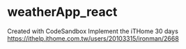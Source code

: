 # weatherApp_react
Created with CodeSandbox 
Implement the iTHome 30 days https://ithelp.ithome.com.tw/users/20103315/ironman/2668 
